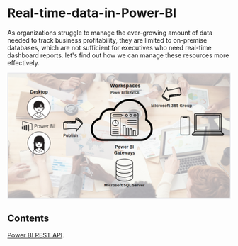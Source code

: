 Real-time-data-in-Power-BI
============
As organizations struggle to manage the ever-growing amount of data needed to track business profitability, they are limited to on-premise databases, which are not sufficient for executives who need real-time dashboard reports. let's find out how we can manage these resources more effectively.


![0](/images/0-Work.png)
## Contents
[Power BI REST API](sections/01-REST-API.md).<br>

